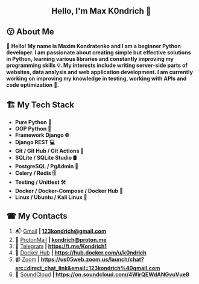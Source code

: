 <h2 align="center">Hello, I'm Max K0ndrich 👋 </h2>


## 😗 About Me

  📝 **Hello! My name is Maxim Kondratenko and I am a beginner Python developer.
  I am passionate about creating simple but effective solutions in Python, learning various libraries and constantly improving my programming skills 💡. 
  My interests include writing server-side parts of websites, data analysis and web application development. 
  I am currently working on improving my knowledge in testing, working with APIs and code optimization 🚀.**

## 🏗 My Tech Stack


- **Pure Python 🐍**
- **OOP Python 🔧**
- **Framework Django 🌐**
- **Django REST 💻**
- **Git / Git Hub / Git Actions 🐙**
- **SQLite / SQLite Studio 🛢️**
- **PostgreSQL / PgAdmin 💾**
- **Celery / Redis 🗄️**
- **Testing / Unittest 🛠️**
- **Docker / Docker-Compose / Docker Hub 🚢**
- **Linux / Ubuntu / Kali Linux 📂**

## ☎ My Contacts

1. 📬 [Gmail](123kondrich@gmail.com)                     **| 123kondrich@gmail.com**
2. 📁 [ProtonMail](kondrich@proton.me)                   **| kondrich@proton.me**
3. 💬 [Telegram](https://t.me/Kondrich1)                 **| https://t.me/Kondrich1**
4. 🐳 [Docker Hub](https://hub.docker.com/u/k0ndrich)    **| https://hub.docker.com/u/k0ndrich**
5. 📹 [Zoom](https://us05web.zoom.us/launch/chat?src=direct_chat_link&email=123kondrich%40gmail.com) **| https://us05web.zoom.us/launch/chat?src=direct_chat_link&email=123kondrich%40gmail.com**
6. 🎵 [SoundCloud](https://soundcloud.com/vw5m0mu9z4yh?utm_source=clipboard&utm_medium=text&utm_campaign=social_sharing)  **| https://on.soundcloud.com/4WirQEWdANGvuVue8**
